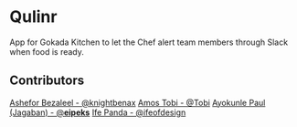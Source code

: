 # Qulinr

App for Gokada Kitchen to let the Chef alert team members through Slack when food is ready.

## Contributors

[Ashefor Bezaleel - @knightbenax](https://twitter.com/knightbenax)
[Amos Tobi - @Tobi](https://twitter.com/tobideveloper)
[Ayokunle Paul (Jagaban) - @__eipeks__](https://twitter.com/__eipeks__)
[Ife Panda - @ifeofdesign](https://twitter.com/ifeofdesign)
